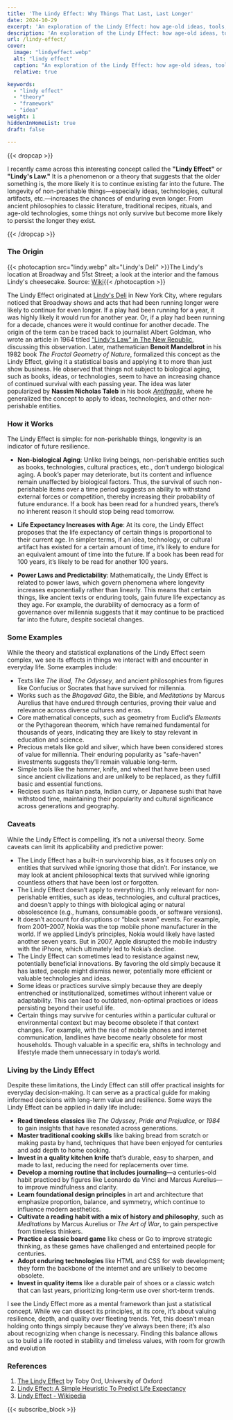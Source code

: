 ```yaml
---
title: 'The Lindy Effect: Why Things That Last, Last Longer'
date: 2024-10-29
excerpt: 'An exploration of the Lindy Effect: how age-old ideas, tools, and traditions gain durability over time, from its origins in New York’s Lindy’s Deli to timeless examples across cultures'
description: 'An exploration of the Lindy Effect: how age-old ideas, tools, and traditions gain durability over time, from its origins in New York’s Lindy’s Deli to timeless examples across cultures'
url: /lindy-effect/
cover:
  image: "lindyeffect.webp"
  alt: "lindy effect"
  caption: "An exploration of the Lindy Effect: how age-old ideas, tools, and traditions gain durability over time, from its origins in New York’s Lindy’s Deli to timeless examples across cultures"
  relative: true

keywords:
  - "lindy effect"
  - "theory"
  - "framework"
  - "idea"
weight: 1
hiddenInHomeList: true
draft: false

---
```


{{< dropcap >}}




I recently came across this interesting concept called the **"Lindy Effect"** or **"Lindy's Law."** It is a phenomenon or a theory that suggests that the older something is, the more likely it is to continue existing far into the future. The longevity of non-perishable things—especially ideas, technologies, cultural artifacts, etc.—increases the chances of enduring even longer. From ancient philosophies to classic literature, traditional recipes, rituals, and age-old technologies, some things not only survive but become more likely to persist the longer they exist.

{{< /dropcap >}}

### The Origin


{{< photocaption src="lindy.webp" alt="Lindy's Deli" >}}The Lindy's location at Broadway and 51st Street; a look at the interior and the famous Lindy's cheesecake. Source: [Wiki](https://en.wikipedia.org/wiki/File:Lindys_Restaurant_Broadway_and_51st_Street_New_York_City.JPG){{< /photocaption >}}

The Lindy Effect originated at [Lindy's Deli](https://en.wikipedia.org/wiki/Lindy%27s) in New York City, where regulars noticed that Broadway shows and acts that had been running longer were likely to continue for even longer. If a play had been running for a year, it was highly likely it would run for another year. Or, if a play had been running for a decade, chances were it would continue for another decade. The origin of the term can be traced back to journalist Albert Goldman, who wrote an article in 1964 titled ["Lindy's Law" in The New Republic](https://gwern.net/doc/statistics/probability/1964-goldman.pdf), discussing this observation. Later, mathematician **Benoit Mandelbrot** in his 1982 book _The Fractal Geometry of Nature_, formalized this concept as the Lindy Effect, giving it a statistical basis and applying it to more than just show business. He observed that things not subject to biological aging, such as books, ideas, or technologies, seem to have an increasing chance of continued survival with each passing year. The idea was later popularized by **Nassim Nicholas Taleb** in his book [_Antifragile_](https://geni.us/rs-antifragile), where he generalized the concept to apply to ideas, technologies, and other non-perishable entities.

### How it Works

The Lindy Effect is simple: for non-perishable things, longevity is an indicator of future resilience.

- **Non-biological Aging**: Unlike living beings, non-perishable entities such as books, technologies, cultural practices, etc., don’t undergo biological aging. A book’s paper may deteriorate, but its content and influence remain unaffected by biological factors. Thus, the survival of such non-perishable items over a time period suggests an ability to withstand external forces or competition, thereby increasing their probability of future endurance. If a book has been read for a hundred years, there’s no inherent reason it should stop being read tomorrow.
    
- **Life Expectancy Increases with Age**: At its core, the Lindy Effect proposes that the life expectancy of certain things is proportional to their current age. In simpler terms, if an idea, technology, or cultural artifact has existed for a certain amount of time, it’s likely to endure for an equivalent amount of time into the future. If a book has been read for 100 years, it’s likely to be read for another 100 years.

- **Power Laws and Predictability**: Mathematically, the Lindy Effect is related to power laws, which govern phenomena where longevity increases exponentially rather than linearly. This means that certain things, like ancient texts or enduring tools, gain future life expectancy as they age. For example, the durability of democracy as a form of governance over millennia suggests that it may continue to be practiced far into the future, despite societal changes.
### Some Examples

While the theory and statistical explanations of the Lindy Effect seem complex, we see its effects in things we interact with and encounter in everyday life. Some examples include:

- Texts like _The Iliad_, _The Odyssey_, and ancient philosophies from figures like Confucius or Socrates that have survived for millennia.
- Works such as the _Bhagavad Gita_, the Bible, and _Meditations_ by Marcus Aurelius that have endured through centuries, proving their value and relevance across diverse cultures and eras.
- Core mathematical concepts, such as geometry from Euclid’s _Elements_ or the Pythagorean theorem, which have remained fundamental for thousands of years, indicating they are likely to stay relevant in education and science.
- Precious metals like gold and silver, which have been considered stores of value for millennia. Their enduring popularity as "safe-haven" investments suggests they’ll remain valuable long-term.
- Simple tools like the hammer, knife, and wheel that have been used since ancient civilizations and are unlikely to be replaced, as they fulfill basic and essential functions.
- Recipes such as Italian pasta, Indian curry, or Japanese sushi that have withstood time, maintaining their popularity and cultural significance across generations and geography.

### Caveats

While the Lindy Effect is compelling, it’s not a universal theory. Some caveats can limit its applicability and predictive power:

- The Lindy Effect has a built-in survivorship bias, as it focuses only on entities that survived while ignoring those that didn’t. For instance, we may look at ancient philosophical texts that survived while ignoring countless others that have been lost or forgotten.
- The Lindy Effect doesn’t apply to everything. It’s only relevant for non-perishable entities, such as ideas, technologies, and cultural practices, and doesn’t apply to things with biological aging or natural obsolescence (e.g., humans, consumable goods, or software versions).
- It doesn’t account for disruptions or “black swan” events. For example, from 2001–2007, Nokia was the top mobile phone manufacturer in the world. If we applied Lindy’s principles, Nokia would likely have lasted another seven years. But in 2007, Apple disrupted the mobile industry with the iPhone, which ultimately led to Nokia’s decline.
- The Lindy Effect can sometimes lead to resistance against new, potentially beneficial innovations. By favoring the old simply because it has lasted, people might dismiss newer, potentially more efficient or valuable technologies and ideas.
- Some ideas or practices survive simply because they are deeply entrenched or institutionalized, sometimes without inherent value or adaptability. This can lead to outdated, non-optimal practices or ideas persisting beyond their useful life.
- Certain things may survive for centuries within a particular cultural or environmental context but may become obsolete if that context changes. For example, with the rise of mobile phones and internet communication, landlines have become nearly obsolete for most households. Though valuable in a specific era, shifts in technology and lifestyle made them unnecessary in today’s world.

### Living by the Lindy Effect

Despite these limitations, the Lindy Effect can still offer practical insights for everyday decision-making. It can serve as a practical guide for making informed decisions with long-term value and resilience. Some ways the Lindy Effect can be applied in daily life include:

- **Read timeless classics** like _The Odyssey_, _Pride and Prejudice_, or _1984_ to gain insights that have resonated across generations.
- **Master traditional cooking skills** like baking bread from scratch or making pasta by hand, techniques that have been enjoyed for centuries and add depth to home cooking.
- **Invest in a quality kitchen knife** that’s durable, easy to sharpen, and made to last, reducing the need for replacements over time.
- **Develop a morning routine that includes journaling**—a centuries-old habit practiced by figures like Leonardo da Vinci and Marcus Aurelius—to improve mindfulness and clarity.
- **Learn foundational design principles** in art and architecture that emphasize proportion, balance, and symmetry, which continue to influence modern aesthetics.
- **Cultivate a reading habit with a mix of history and philosophy**, such as _Meditations_ by Marcus Aurelius or _The Art of War_, to gain perspective from timeless thinkers.
- **Practice a classic board game** like chess or Go to improve strategic thinking, as these games have challenged and entertained people for centuries.
- **Adopt enduring technologies** like HTML and CSS for web development; they form the backbone of the internet and are unlikely to become obsolete.
- **Invest in quality items** like a durable pair of shoes or a classic watch that can last years, prioritizing long-term use over short-term trends.


I see the Lindy Effect more as a mental framework than just a statistical concept. While we can dissect its principles, at its core, it’s about valuing resilience, depth, and quality over fleeting trends. Yet, this doesn’t mean holding onto things simply because they’ve always been there; it’s also about recognizing when change is necessary. Finding this balance allows us to build a life rooted in stability and timeless values, with room for growth and evolution


### References

1. [The Lindy Effect](https://arxiv.org/pdf/2308.09045) by Toby Ord, University of Oxford
2. [Lindy Effect: A Simple Heuristic To Predict Life Expectancy](https://optimsight.com/blog/lindy-effect-a-simple-heuristic-to-predict-lifespan/)
3. [Lindy Effect - Wikipedia](https://en.wikipedia.org/wiki/Lindy_effect)




{{< subscribe_block >}}


